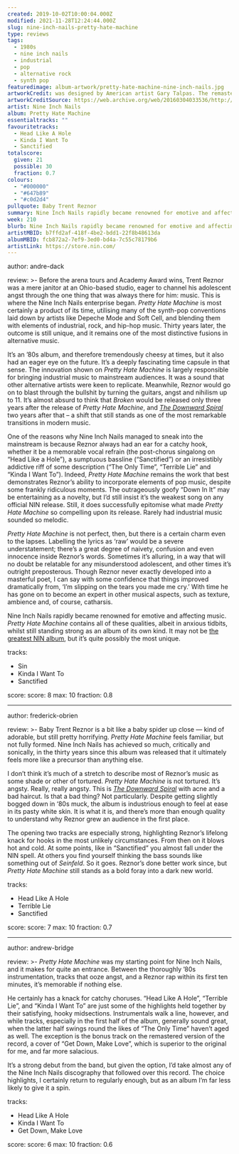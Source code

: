```yaml
---
created: 2019-10-02T10:00:04.000Z
modified: 2021-11-28T12:24:44.000Z
slug: nine-inch-nails-pretty-hate-machine
type: reviews
tags:
  - 1980s
  - nine inch nails
  - industrial
  - pop
  - alternative rock
  - synth pop
featuredimage: album-artwork/pretty-hate-machine-nine-inch-nails.jpg
artworkCredit: was designed by American artist Gary Talpas. The remaster included a new cover designed by American graphic artist Rob Sheridan.
artworkCreditSource: https://web.archive.org/web/20160304033536/http://www.bicyclemusic.com/downloads/PHM%20Press%20Release.pdf
artist: Nine Inch Nails
album: Pretty Hate Machine
essentialtracks: ""
favouritetracks:
  - Head Like A Hole
  - Kinda I Want To
  - Sanctified
totalscore:
  given: 21
  possible: 30
  fraction: 0.7
colours:
  - "#000000"
  - "#647b89"
  - "#c0d2d4"
pullquote: Baby Trent Reznor
summary: Nine Inch Nails rapidly became renowned for emotive and affecting music. Pretty Hate Machine contains all of these qualities, albeit in anxious tidbits.
week: 210
blurb: Nine Inch Nails rapidly became renowned for emotive and affecting music. Pretty Hate Machine contains those qualities, albeit in anxious tidbits.
artistMBID: b7ffd2af-418f-4be2-bdd1-22f8b48613da
albumMBID: fcb872a2-7ef9-3ed0-bd4a-7c55c78179b6
artistLink: https://store.nin.com/
---
```


author: andre-dack

review: >-
Before the arena tours and Academy Award wins, Trent Reznor was a mere janitor at an Ohio-based studio, eager to channel his adolescent angst through the one thing that was always there for him: music. This is where the Nine Inch Nails enterprise began. _Pretty Hate Machine_ is most certainly a product of its time, utilising many of the synth-pop conventions laid down by artists like Depeche Mode and Soft Cell, and blending them with elements of industrial, rock, and hip-hop music. Thirty years later, the outcome is still unique, and it remains one of the most distinctive fusions in alternative music.

It’s an ’80s album, and therefore tremendously cheesy at times, but it also had an eager eye on the future. It’s a deeply fascinating time capsule in that sense. The innovation shown on _Pretty Hate Machine_ is largely responsible for bringing industrial music to mainstream audiences. It was a sound that other alternative artists were keen to replicate. Meanwhile, Reznor would go on to blast through the bullshit by turning the guitars, angst and nihilism up to 11. It’s almost absurd to think that _Broken_ would be released only three years after the release of _Pretty Hate Machine_, and [_The Downward Spiral_](/reviews/nine-inch-nails-the-downward-spiral/) two years after that – a shift that still stands as one of the most remarkable transitions in modern music.

One of the reasons why Nine Inch Nails managed to sneak into the mainstream is because Reznor always had an ear for a catchy hook, whether it be a memorable vocal refrain (the post-chorus singalong on “Head Like a Hole”), a sumptuous bassline (“Sanctified”) or an irresistibly addictive riff of some description (“The Only Time”, “Terrible Lie” and “Kinda I Want To”). Indeed, _Pretty Hate Machine_ remains the work that best demonstrates Reznor’s ability to incorporate elements of pop music, despite some frankly ridiculous moments. The outrageously goofy “Down In It” may be entertaining as a novelty, but I’d still insist it’s the weakest song on any official NIN release. Still, it does successfully epitomise what made _Pretty Hate Machine_ so compelling upon its release. Rarely had industrial music sounded so melodic.

_Pretty Hate Machine_ is not perfect, then, but there is a certain charm even to the lapses. Labelling the lyrics as ‘raw’ would be a severe understatement; there’s a great degree of naivety, confusion and even innocence inside Reznor’s words. Sometimes it’s alluring, in a way that will no doubt be relatable for any misunderstood adolescent, and other times it’s outright preposterous. Though Reznor never exactly developed into a masterful poet, I can say with some confidence that things improved dramatically from, ‘I’m slipping on the tears you made me cry.’ With time he has gone on to become an expert in other musical aspects, such as texture, ambience and, of course, catharsis.

Nine Inch Nails rapidly became renowned for emotive and affecting music. _Pretty Hate Machine_ contains all of these qualities, albeit in anxious tidbits, whilst still standing strong as an album of its own kind. It may not be [the greatest NIN album](/articles/ranking-nine-inch-nails-studio-albums/), but it’s quite possibly the most unique.

tracks:

- Sin
- ­­Kinda I Want To
- ­­Sanctified

score:
score: 8
max: 10
fraction: 0.8

---

author: frederick-obrien

review: >-
Baby Trent Reznor is a bit like a baby spider up close — kind of adorable, but still pretty horrifying. _Pretty Hate Machine_ feels familiar, but not fully formed. Nine Inch Nails has achieved so much, critically and sonically, in the thirty years since this album was released that it ultimately feels more like a precursor than anything else.

I don’t think it’s much of a stretch to describe most of Reznor’s music as some shade or other of tortured. _Pretty Hate Machine_ is not tortured. It’s angsty. Really, really angsty. This is [_The Downward Spiral_](/reviews/nine-inch-nails-the-downward-spiral/) with acne and a bad haircut. Is that a bad thing? Not particularly. Despite getting slightly bogged down in ‘80s muck, the album is industrious enough to feel at ease in its pasty white skin. It is what it is, and there’s more than enough quality to understand why Reznor grew an audience in the first place.

The opening two tracks are especially strong, highlighting Reznor’s lifelong knack for hooks in the most unlikely circumstances. From then on it blows hot and cold. At some points, like in “Sanctified” you almost fall under the NIN spell. At others you find yourself thinking the bass sounds like something out of _Seinfeld_. So it goes. Reznor’s done better work since, but _Pretty Hate Machine_ still stands as a bold foray into a dark new world.

tracks:

- Head Like A Hole
- ­­Terrible Lie
- ­­Sanctified

score:
score: 7
max: 10
fraction: 0.7

---

author: andrew-bridge

review: >-
_Pretty Hate Machine_ was my starting point for Nine Inch Nails, and it makes for quite an entrance. Between the thoroughly ’80s instrumentation, tracks that ooze angst, and a Reznor rap within its first ten minutes, it’s memorable if nothing else.

He certainly has a knack for catchy choruses. “Head Like A Hole”, “Terrible Lie”, and “Kinda I Want To” are just some of the highlights held together by their satisfying, hooky midsections. Instrumentals walk a line, however, and while tracks, especially in the first half of the album, generally sound great, when the latter half swings round the likes of “The Only Time” haven’t aged as well. The exception is the bonus track on the remastered version of the record, a cover of “Get Down, Make Love”, which is superior to the original for me, and far more salacious.

It’s a strong debut from the band, but given the option, I’d take almost any of the Nine Inch Nails discography that followed over this record. The choice highlights, I certainly return to regularly enough, but as an album I’m far less likely to give it a spin.

tracks:

- Head Like A Hole
- ­­Kinda I Want To
- ­­Get Down, Make Love

score:
score: 6
max: 10
fraction: 0.6
